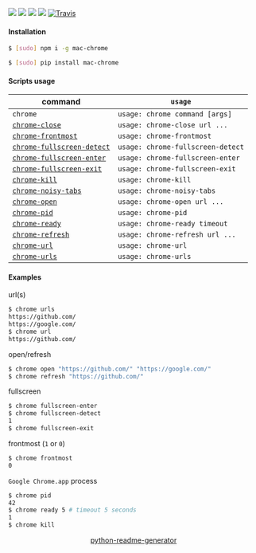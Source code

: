 <!--
https://pypi.org/project/readme-generator/
https://pypi.org/project/python-readme-generator/
-->

[![](https://img.shields.io/badge/OS-macOS-blue.svg?longCache=True)]()
[![](https://img.shields.io/badge/language-AppleScript-blue.svg?longCache=True)]()
[![](https://img.shields.io/pypi/v/mac-chrome.svg?maxAge=3600)](https://pypi.org/project/mac-chrome/)
[![](https://img.shields.io/npm/v/mac-chrome.svg?maxAge=3600)](https://www.npmjs.com/package/mac-chrome)
[![Travis](https://api.travis-ci.org/looking-for-a-job/mac-chrome.svg?branch=master)](https://travis-ci.org/looking-for-a-job/mac-chrome/)

#### Installation
```bash
$ [sudo] npm i -g mac-chrome
```
```bash
$ [sudo] pip install mac-chrome
```

#### Scripts usage
command|`usage`
-|-
`chrome` |`usage: chrome command [args]`
[`chrome-close`](# "close tab by url") |`usage: chrome-close url ...`
[`chrome-frontmost`](# "print 1 if 'Google Chrome.app' is frontmost, else 0") |`usage: chrome-frontmost`
[`chrome-fullscreen-detect`](# "print 1 if 'Google Chrome.app' is in fullscreen mode, else 0") |`usage: chrome-fullscreen-detect`
[`chrome-fullscreen-enter`](# "enter fullscreen mode") |`usage: chrome-fullscreen-enter`
[`chrome-fullscreen-exit`](# "exit fullscreen mode") |`usage: chrome-fullscreen-exit`
[`chrome-kill`](# "kill 'Google Chrome.app' process") |`usage: chrome-kill`
[`chrome-noisy-tabs`](# "list tabs with playing audio") |`usage: chrome-noisy-tabs`
[`chrome-open`](# "open url(s)") |`usage: chrome-open url ...`
[`chrome-pid`](# "print 'Google Chrome.app' pid") |`usage: chrome-pid`
[`chrome-ready`](# "print 1 if Google Chrome is active and ready, else 0") |`usage: chrome-ready timeout`
[`chrome-refresh`](# "refresh url(s)") |`usage: chrome-refresh url ...`
[`chrome-url`](# "print active url") |`usage: chrome-url`
[`chrome-urls`](# "print urls") |`usage: chrome-urls`

#### Examples
url(s)
```bash
$ chrome urls
https://github.com/
https://google.com/
$ chrome url
https://github.com/
```

open/refresh
```bash
$ chrome open "https://github.com/" "https://google.com/"
$ chrome refresh "https://github.com/"
```

fullscreen
```bash
$ chrome fullscreen-enter
$ chrome fullscreen-detect
1
$ chrome fullscreen-exit
```

frontmost (`1` or `0`)
```bash
$ chrome frontmost
0
```

`Google Chrome.app` process
```bash
$ chrome pid
42
$ chrome ready 5 # timeout 5 seconds
1
$ chrome kill
```

<p align="center">
    <a href="https://pypi.org/project/python-readme-generator/">python-readme-generator</a>
</p>